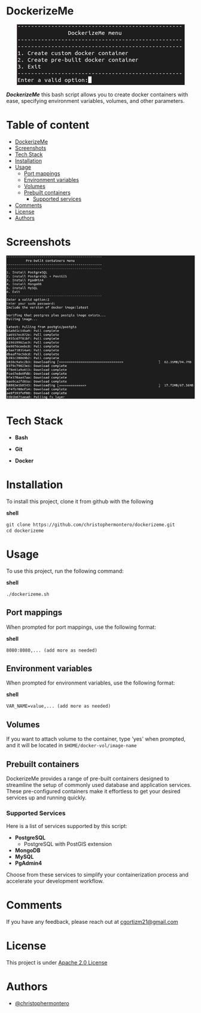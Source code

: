 # DockerizeMe

<p align="center"><img src="assets/dockerizeme.png" alt="logo"></p>
 
**_DockerizeMe_** this bash script allows you to create docker containers with ease, specifying environment variables, volumes, and other parameters.

# Table of content

- [DockerizeMe](#dockerizeme)
- [Screenshots](#screenshots)
- [Tech Stack](#tech-stack)
- [Installation](#installation)
- [Usage](#usage)
  - [Port mappings](#port-mappings)
  - [Environment variables](#environment-variables)
  - [Volumes](#volumes)
  - [Prebuilt containers](#prebuilt-containers)
    - [Supported services](#supported-services)
- [Comments](#comments)
- [License](#license)
- [Authors](#authors)

# Screenshots

![prebuilt](./assets/prebuilt.png)

# Tech Stack

- **Bash**

- **Git** 

- **Docker**

# Installation

To install this project, clone it from github with the following

**shell**

```
git clone https://github.com/christophermontero/dockerizeme.git
cd dockerizeme
```

# Usage

To use this project, run the following command:

**shell**

```
./dockerizeme.sh
```

## Port mappings

When prompted for port mappings, use the following format:

**shell**

```
8080:8080,... (add more as needed)
```

## Environment variables

When prompted for environment variables, use the following format:

**shell**

```
VAR_NAME=value,... (add more as needed)
```

## Volumes

If you want to attach volume to the container, type 'yes' when prompted, and it will be located in `$HOME/docker-vol/image-name`

## Prebuilt containers

DockerizeMe provides a range of pre-built containers designed to streamline the setup of commonly used database and application services. These pre-configured containers make it effortless to get your desired services up and running quickly.

### Supported Services

Here is a list of services supported by this script:

- **PostgreSQL**
  - PostgreSQL with PostGIS extension
- **MongoDB**
- **MySQL**
- **PgAdmin4**

Choose from these services to simplify your containerization process and accelerate your development workflow.

# Comments

If you have any feedback, please reach out at cgortizm21@gmail.com

# License

This project is under [Apache 2.0 License](https://www.apache.org/licenses/LICENSE-2.0)

# Authors

- [@christophermontero](https://github.com/christophermontero)

